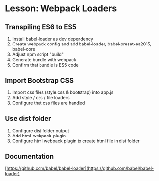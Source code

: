 # Lesson: Webpack Loaders
## Transpiling ES6 to ES5
1. Install babel-loader as dev dependency
1. Create webpack config and add babel-loader, babel-preset-es2015, babel-core
1. Adjust npm script "build"
1. Generate bundle with webpack
1. Confirm that bundle is ES5 code

## Import Bootstrap CSS
1. Import css files (style.css & bootstrap) into app.js
1. Add style / css / file loaders
1. Configure that css files are handled

## Use dist folder
1. Configure dist folder output
1. Add html-webpack-plugin
1. Configure html webpack plugin to create html file in dist folder

## Documentation
[https://github.com/babel/babel-loader](https://github.com/babel/babel-loader)
